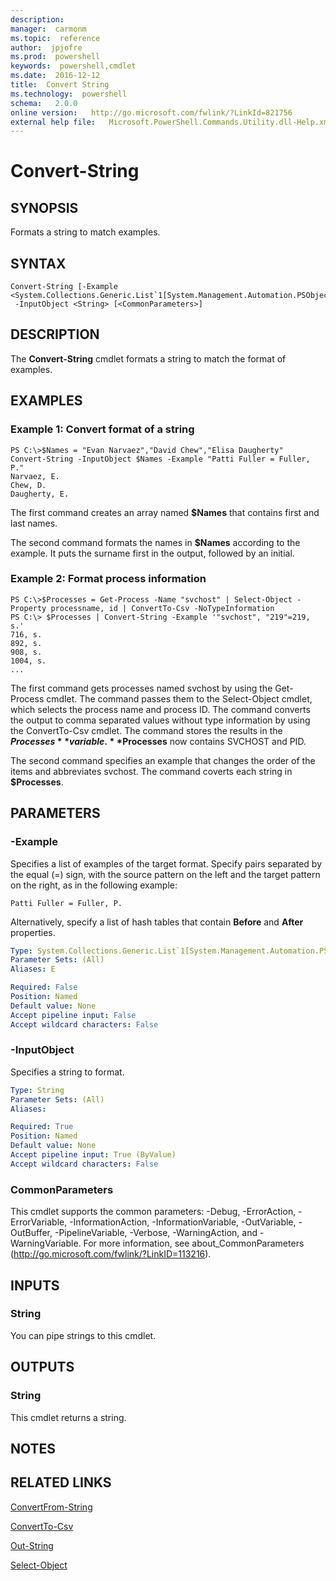 ```yaml
---
description:  
manager:  carmonm
ms.topic:  reference
author:  jpjofre
ms.prod:  powershell
keywords:  powershell,cmdlet
ms.date:  2016-12-12
title:  Convert String
ms.technology:  powershell
schema:   2.0.0
online version:   http://go.microsoft.com/fwlink/?LinkId=821756
external help file:   Microsoft.PowerShell.Commands.Utility.dll-Help.xml
---
```



# Convert-String

## SYNOPSIS
Formats a string to match examples.

## SYNTAX

```
Convert-String [-Example <System.Collections.Generic.List`1[System.Management.Automation.PSObject]>]
 -InputObject <String> [<CommonParameters>]
```

## DESCRIPTION
The **Convert-String** cmdlet formats a string to match the format of examples.

## EXAMPLES

### Example 1: Convert format of a string
```
PS C:\>$Names = "Evan Narvaez","David Chew","Elisa Daugherty"
Convert-String -InputObject $Names -Example "Patti Fuller = Fuller, P."
Narvaez, E. 
Chew, D. 
Daugherty, E.
```

The first command creates an array named **$Names** that contains first and last names.

The second command formats the names in **$Names** according to the example.
It puts the surname first in the output, followed by an initial.

### Example 2: Format process information
```
PS C:\>$Processes = Get-Process -Name "svchost" | Select-Object -Property processname, id | ConvertTo-Csv -NoTypeInformation
PS C:\> $Processes | Convert-String -Example '"svchost", "219"=219, s.'
716, s. 
892, s. 
908, s. 
1004, s.
...
```

The first command gets processes named svchost by using the Get-Process cmdlet.
The command passes them to the Select-Object cmdlet, which selects the process name and process ID.
The command converts the output to comma separated values without type information by using the ConvertTo-Csv cmdlet.
The command stores the results in the **$Processes** variable.
**$Processes** now contains SVCHOST and PID.

The second command specifies an example that changes the order of the items and abbreviates svchost.
The command coverts each string in **$Processes**.

## PARAMETERS

### -Example
Specifies a list of examples of the target format.
Specify pairs separated by the equal (=) sign, with the source pattern on the left and the target pattern on the right, as in the following example: 

`Patti Fuller = Fuller, P.`

Alternatively, specify a list of hash tables that contain **Before** and **After** properties.

```yaml
Type: System.Collections.Generic.List`1[System.Management.Automation.PSObject]
Parameter Sets: (All)
Aliases: E

Required: False
Position: Named
Default value: None
Accept pipeline input: False
Accept wildcard characters: False
```

### -InputObject
Specifies a string to format.

```yaml
Type: String
Parameter Sets: (All)
Aliases: 

Required: True
Position: Named
Default value: None
Accept pipeline input: True (ByValue)
Accept wildcard characters: False
```

### CommonParameters
This cmdlet supports the common parameters: -Debug, -ErrorAction, -ErrorVariable, -InformationAction, -InformationVariable, -OutVariable, -OutBuffer, -PipelineVariable, -Verbose, -WarningAction, and -WarningVariable. For more information, see about_CommonParameters (http://go.microsoft.com/fwlink/?LinkID=113216).

## INPUTS

### String
You can pipe strings to this cmdlet.

## OUTPUTS

### String
This cmdlet returns a string.

## NOTES

## RELATED LINKS

[ConvertFrom-String](ConvertFrom-String.md)

[ConvertTo-Csv](ConvertTo-Csv.md)

[Out-String](Out-String.md)

[Select-Object](Select-Object.md)

